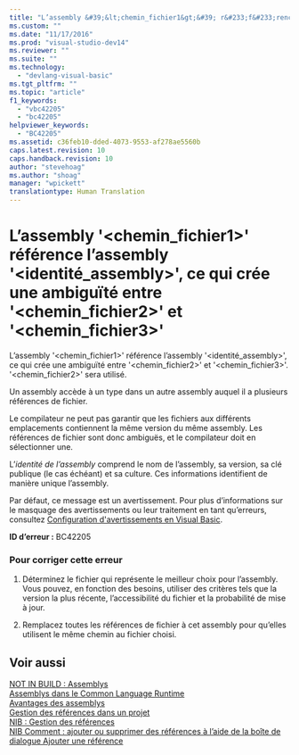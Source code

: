 ```yaml
---
title: "L’assembly &#39;&lt;chemin_fichier1&gt;&#39; r&#233;f&#233;rence l’assembly &#39;&lt;identit&#233;_assembly&gt;&#39;, ce qui cr&#233;e une ambigu&#239;t&#233; entre &#39;&lt;chemin_fichier2&gt;&#39; et &#39;&lt;chemin_fichier3&gt;&#39; | Microsoft Docs"
ms.custom: ""
ms.date: "11/17/2016"
ms.prod: "visual-studio-dev14"
ms.reviewer: ""
ms.suite: ""
ms.technology: 
  - "devlang-visual-basic"
ms.tgt_pltfrm: ""
ms.topic: "article"
f1_keywords: 
  - "vbc42205"
  - "bc42205"
helpviewer_keywords: 
  - "BC42205"
ms.assetid: c36feb10-dded-4073-9553-af278ae5560b
caps.latest.revision: 10
caps.handback.revision: 10
author: "stevehoag"
ms.author: "shoag"
manager: "wpickett"
translationtype: Human Translation
---
```

# L’assembly &#39;&lt;chemin_fichier1&gt;&#39; r&#233;f&#233;rence l’assembly &#39;&lt;identit&#233;_assembly&gt;&#39;, ce qui cr&#233;e une ambigu&#239;t&#233; entre &#39;&lt;chemin_fichier2&gt;&#39; et &#39;&lt;chemin_fichier3&gt;&#39;
L’assembly '\<chemin\_fichier1\>' référence l’assembly '\<identité\_assembly\>', ce qui crée une ambiguïté entre '\<chemin\_fichier2\>' et '\<chemin\_fichier3\>'. '\<chemin\_fichier2\>' sera utilisé.  
  
 Un assembly accède à un type dans un autre assembly auquel il a plusieurs références de fichier.  
  
 Le compilateur ne peut pas garantir que les fichiers aux différents emplacements contiennent la même version du même assembly. Les références de fichier sont donc ambiguës, et le compilateur doit en sélectionner une.  
  
 L’*identité de l’assembly* comprend le nom de l’assembly, sa version, sa clé publique \(le cas échéant\) et sa culture. Ces informations identifient de manière unique l’assembly.  
  
 Par défaut, ce message est un avertissement. Pour plus d’informations sur le masquage des avertissements ou leur traitement en tant qu’erreurs, consultez [Configuration d'avertissements en Visual Basic](/visual-studio/ide/configuring-warnings-in-visual-basic).  
  
 **ID d’erreur :** BC42205  
  
### Pour corriger cette erreur  
  
1.  Déterminez le fichier qui représente le meilleur choix pour l’assembly. Vous pouvez, en fonction des besoins, utiliser des critères tels que la version la plus récente, l’accessibilité du fichier et la probabilité de mise à jour.  
  
2.  Remplacez toutes les références de fichier à cet assembly pour qu’elles utilisent le même chemin au fichier choisi.  
  
## Voir aussi  
 [NOT IN BUILD : Assemblys](http://msdn.microsoft.com/fr-fr/6c5c7b30-fa78-4f40-b908-120d0743b0e6)   
 [Assemblys dans le Common Language Runtime](../Topic/Assemblies%20in%20the%20Common%20Language%20Runtime.md)   
 [Avantages des assemblys](../Topic/Assembly%20Benefits.md)   
 [Gestion des références dans un projet](/visual-studio/ide/managing-references-in-a-project)   
 [NIB : Gestion des références](http://msdn.microsoft.com/fr-fr/910912ce-0dc9-4569-9274-32c44a20cb2c)   
 [NIB Comment : ajouter ou supprimer des références à l’aide de la boîte de dialogue Ajouter une référence](http://msdn.microsoft.com/fr-fr/3bd75d61-f00c-47c0-86a2-dd1f20e231c9)